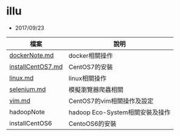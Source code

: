 # illu
- 2017/09/23

檔案 | 說明
--- | ---
[dockerNote.md](./dockerNote.md) | docker相關操作
[installCentOS7.md](installCentOS7.md) | CentOS7的安裝
[linux.md](./linux.md) | linux相關操作
[selenium.md](./selenium.md) | 模擬瀏覽器爬蟲相關
[vim.md](./vim.md) | CentOS7的vim相關操作及設定
hadoopNote | hadoop Eco-System相關安裝及操作
installCentOS6 | CentoOS6的安裝
